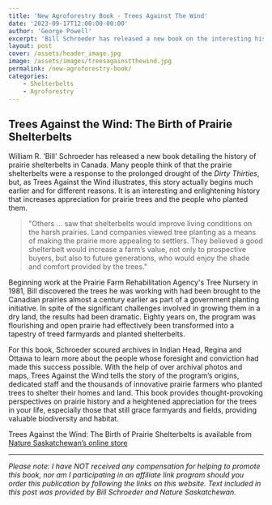 ```yaml
---
title: 'New Agroforestry Book - Trees Against The Wind'
date: '2023-09-17T12:00:00-00:00'
author: 'George Powell'
excerpt: 'Bill Schroeder has released a new book on the interesting history of prairie shelterbelts in Canada.'
layout: post
cover: /assets/header_image.jpg
image: /assets/images/treesagainstthewind.jpg
permalink: /new-agroforestry-book/
categories:
    - Shelterbelts
    - Agroforestry
---
```


## Trees Against the Wind: The Birth of Prairie Shelterbelts

William R. 'Bill' Schroeder has released a new book detailing the history of prairie shelterbelts in Canada. Many people think of that the prairie shelterbelts were a response to the prolonged drought of the *Dirty Thirties*, but, as Trees Against the Wind illustrates, this story actually begins much earlier and for different reasons. It is an interesting and enlightening history that increases appreciation for prairie trees and the people who planted them. 

>"Others ... saw that shelterbelts would improve living conditions on the harsh prairies. Land companies viewed tree planting as a means of making the prairie more appealing to settlers. They believed a good shelterbelt would increase a farm’s value, not only to prospective buyers, but also to future generations, who would enjoy the shade and comfort provided by the trees."

Beginning work at the Prairie Farm Rehabilitation Agency's Tree Nursery in 1981, Bill discovered the trees he was working with had been brought to the Canadian prairies almost a century earlier as part of a government planting initiative. In spite of the significant challenges involved in growing them in a dry land, the results had been dramatic. Eighty years on, the program was flourishing and open prairie had effectively been transformed into a tapestry of treed farmyards and planted shelterbelts.

For this book, Schroeder scoured archives in Indian Head, Regina and Ottawa to learn more about the people whose foresight and conviction had made this success possible. With the help of over archival photos and maps, Trees Against the Wind tells the story of the program’s origins, dedicated staff and the thousands of innovative prairie farmers who planted trees to shelter their homes and land. This book provides thought-provoking perspectives on prairie history and a heightened appreciation for the trees in your life, especially those that still grace farmyards and fields, providing valuable biodiversity and habitat.
 
Trees Against the Wind: The Birth of Prairie Shelterbelts is available from [Nature Saskatchewan’s online store](https://www.naturesask.ca/publications/trees-against-the-wind)

___

*Please note: I have NOT received any compensation for helping to promote this book, nor am I participating in an affiliate link program should you order this publication by following the links on this website. Text included in this post was provided by Bill Schroeder and Nature Saskatchewan.*


